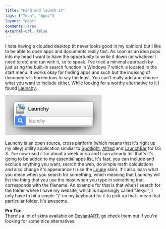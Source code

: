 ```yaml
---
title: "Find and launch it"
tags: ["Tech", "Apps"]
layout: "post"
comments: true
external-url: false
---
```


I hate having a clouded desktop (it never looks good in my opinion) but I like to be able to open apps and documents really fast. As soon as an idea pops into my head I want to have the opportunity to write it down (or whatever I need to do) and run with it, so to speak. I've tried a minimal approach by just using the built-in search function in Windows 7 which is located in the start menu. It works okay for finding apps and such but the indexing of documents is horrendous to say the least. You can't really add and choose what you want to include either. While looking for a worthy alternative to it I found [Launchy](http://www.launchy.net/). 

![Launchy](/images/blog/2012/10/16/launchy.png)

Launchy is an open source, cross platform (which means that it's right up my alley) utility application similiar to [Spotlight](http://support.apple.com/kb/ht2531), [Alfred](http://www.alfredapp.com/) and [LaunchBar](http://www.obdev.at/products/launchbar/index.html) for OS X. I've now used it for about a week or so and I can already tell that's it's going to be added to my essential apps list. It's fast, you can include and exclude anything you want, search the web, do simple math calculations and also change it's appearance (I use the [Loupe](http://artblanc.deviantart.com/art/Loupe-for-Launchy-264482213) skin). It'll also learn what you mean when you search for something, which meaning that Launchy will list the thing that you use the most when you type in something that corresponds with the filename. An example for that is that when I search for the folder where I have my website, which is suprisingly called "Jekyll", I only have to hit a simple "j" on my keyboard for it to pick up that I mean that particular folder. It's awesome.

**Pro Tip:**  
There's a lot of skins available on [DeviantART](http://browse.deviantart.com/customization/skins/applaunchers/launchy/), go check them out if you're looking for some nice alternatives.
